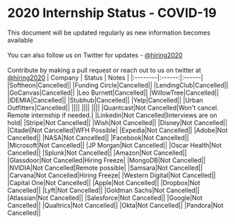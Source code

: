 # 2020 Internship Status - COVID-19
This document will be updated regularly as new information becomes available <br/> <br/>
You can also follow us on Twitter for updates -  [@hiring2020](https://twitter.com/hiring2020) <br/> <br/>
Contribute by making a pull request or reach out to us on twitter at [@hiring2020](https://twitter.com/hiring2020)
| Company | Status | Notes |
|:--------|:------:|:------|
|Softheon|Cancelled||
|Funding Circle|Cancelled||
|LendingClub|Cancelled||
|GoCanvas|Cancelled||
|Leo Burnett|Cancelled||
|WillowTree|Cancelled||
|IDEMIA|Cancelled||
|Stubhub|Cancelled||
|Yelp|Cancelled||
|Urban Outfitters|Cancelled||
||||
||||
||||
|Quantcast|Not Cancelled|Won't cancel. Remote internship if needed.|
|Linkedin|Not Cancelled|Interviews are on hold|
|Stripe|Not Cancelled||
|Wish|Not Cancelled||
|Disney|Not Cancelled||
|Citadel|Not Cancelled|WFH Possible|
|Expedia|Not Cancelled||
|Adobe|Not Cancelled||
|NASA|Not Cancelled||
|Facebook|Not Cancelled||
|Microsoft|Not Cancelled||
|JP Morgan|Not Cancelled||
|Oscar Health|Not Cancelled||
|Splunk|Not Cancelled||
|Amazon|Not Cancelled||
|Glassdoor|Not Cancelled|Hiring Freeze|
|MongoDB|Not Cancelled||
|NVIDIA|Not Cancelled|Remote possible|
|Samsara|Not Cancelled||
|Carvana|Not Cancelled|Hiring Freeze|
|Western Digital|Not Cancelled||
|Capital One|Not Cancelled||
|Apple|Not Cancelled||
|Dropbox|Not Cancelled||
|Lyft|Not Cancelled||
|Goldman Sachs|Not Cancelled||
|Atlassian|Not Cancelled||
|Salesforce|Not Cancelled||
|Google|Not Cancelled||
|Qualtrics|Not Cancelled||
|Okta|Not Cancelled||
|Pandora|Not Cancelled||
